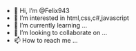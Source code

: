 - 👋 Hi, I’m @Felix943
- 👀 I’m interested in html,css,c#,javascript
- 🌱 I’m currently learning ...
- 💞️ I’m looking to collaborate on ...
- 📫 How to reach me ...

<!---
Felix943/Felix943 is a ✨ special ✨ repository because its `README.md` (this file) appears on your GitHub profile.
You can click the Preview link to take a look at your changes.
--->
